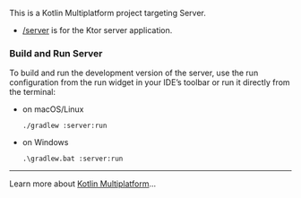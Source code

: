This is a Kotlin Multiplatform project targeting Server.

* [/server](./server/src/main/kotlin) is for the Ktor server application.

### Build and Run Server

To build and run the development version of the server, use the run configuration from the run widget
in your IDE’s toolbar or run it directly from the terminal:
- on macOS/Linux
  ```shell
  ./gradlew :server:run
  ```
- on Windows
  ```shell
  .\gradlew.bat :server:run
  ```

---

Learn more about [Kotlin Multiplatform](https://www.jetbrains.com/help/kotlin-multiplatform-dev/get-started.html)…